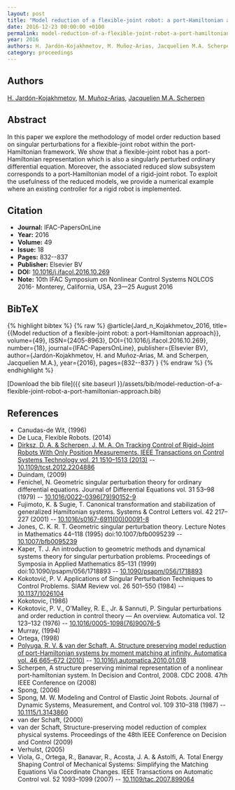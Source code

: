 ```yaml
---
layout: post
title: "Model reduction of a flexible-joint robot: a port-Hamiltonian approach"
date: 2016-12-23 00:00:00 +0100
permalink: model-reduction-of-a-flexible-joint-robot-a-port-hamiltonian-approach
year: 2016
authors: H. Jardón-Kojakhmetov, M. Muñoz-Arias, Jacquelien M.A. Scherpen
category: proceedings
---
```

 
## Authors
[H. Jardón-Kojakhmetov](authors/h-jardon-kojakhmetov), [M. Muñoz-Arias](authors/mauricio-munoz-arias), [Jacquelien M.A. Scherpen](authors/jacquelien-m-a-scherpen)
 
## Abstract
In this paper we explore the methodology of model order reduction based on singular perturbations for a flexible-joint robot within the port-Hamiltonian framework. We show that a flexible-joint robot has a port-Hamiltonian representation which is also a singularly perturbed ordinary differential equation. Moreover, the associated reduced slow subsystem corresponds to a port-Hamiltonian model of a rigid-joint robot. To exploit the usefulness of the reduced models, we provide a numerical example where an existing controller for a rigid robot is implemented.
 
## Citation
- **Journal:** IFAC-PapersOnLine
- **Year:** 2016
- **Volume:** 49
- **Issue:** 18
- **Pages:** 832--837
- **Publisher:** Elsevier BV
- **DOI:** [10.1016/j.ifacol.2016.10.269](https://doi.org/10.1016/j.ifacol.2016.10.269)
- **Note:** 10th IFAC Symposium on Nonlinear Control Systems NOLCOS 2016- Monterey, California, USA, 23—25 August 2016
 
## BibTeX
{% highlight bibtex %}
{% raw %}
@article{Jard_n_Kojakhmetov_2016,
  title={{Model reduction of a flexible-joint robot: a port-Hamiltonian approach}},
  volume={49},
  ISSN={2405-8963},
  DOI={10.1016/j.ifacol.2016.10.269},
  number={18},
  journal={IFAC-PapersOnLine},
  publisher={Elsevier BV},
  author={Jardón-Kojakhmetov, H. and Muñoz-Arias, M. and Scherpen, Jacquelien M.A.},
  year={2016},
  pages={832--837}
}
{% endraw %}
{% endhighlight %}
 
[Download the bib file]({{ site.baseurl }}/assets/bib/model-reduction-of-a-flexible-joint-robot-a-port-hamiltonian-approach.bib)
 
## References
- Canudas-de Wit, (1996)
- De Luca, Flexible Robots. (2014)
- [Dirksz, D. A. & Scherpen, J. M. A. On Tracking Control of Rigid-Joint Robots With Only Position Measurements. IEEE Transactions on Control Systems Technology vol. 21 1510–1513 (2013)](on-tracking-control-of-rigid-joint-robots-with-only-position-measurements) -- [10.1109/tcst.2012.2204886](https://doi.org/10.1109/tcst.2012.2204886)
- Duindam, (2009)
- Fenichel, N. Geometric singular perturbation theory for ordinary differential equations. Journal of Differential Equations vol. 31 53–98 (1979) -- [10.1016/0022-0396(79)90152-9](https://doi.org/10.1016/0022-0396(79)90152-9)
- Fujimoto, K. & Sugie, T. Canonical transformation and stabilization of generalized Hamiltonian systems. Systems &amp; Control Letters vol. 42 217–227 (2001) -- [10.1016/s0167-6911(00)00091-8](https://doi.org/10.1016/s0167-6911(00)00091-8)
- Jones, C. K. R. T. Geometric singular perturbation theory. Lecture Notes in Mathematics 44–118 (1995) doi:10.1007/bfb0095239 -- [10.1007/bfb0095239](https://doi.org/10.1007/bfb0095239)
- Kaper, T. J. An introduction to geometric methods and dynamical systems theory for singular perturbation problems. Proceedings of Symposia in Applied Mathematics 85–131 (1999) doi:10.1090/psapm/056/1718893 -- [10.1090/psapm/056/1718893](https://doi.org/10.1090/psapm/056/1718893)
- Kokotović, P. V. Applications of Singular Perturbation Techniques to Control Problems. SIAM Review vol. 26 501–550 (1984) -- [10.1137/1026104](https://doi.org/10.1137/1026104)
- Kokotovic, (1986)
- Kokotovic, P. V., O’Malley, R. E., Jr. & Sannuti, P. Singular perturbations and order reduction in control theory — An overview. Automatica vol. 12 123–132 (1976) -- [10.1016/0005-1098(76)90076-5](https://doi.org/10.1016/0005-1098(76)90076-5)
- Murray, (1994)
- Ortega, (1998)
- [Polyuga, R. V. & van der Schaft, A. Structure preserving model reduction of port-Hamiltonian systems by moment matching at infinity. Automatica vol. 46 665–672 (2010)](structure-preserving-model-reduction-of-port-hamiltonian-systems-by-moment-matching-at-infinity) -- [10.1016/j.automatica.2010.01.018](https://doi.org/10.1016/j.automatica.2010.01.018)
- Scherpen, A structure preserving minimal representation of a nonlinear port-hamiltonian system. In Decision and Control, 2008. CDC 2008. 47th IEEE Conference on (2008)
- Spong, (2006)
- Spong, M. W. Modeling and Control of Elastic Joint Robots. Journal of Dynamic Systems, Measurement, and Control vol. 109 310–318 (1987) -- [10.1115/1.3143860](https://doi.org/10.1115/1.3143860)
- van der Schaft, (2000)
- van der Schaft, Structure-preserving model reduction of complex physical systems. Proceedings of the 48th IEEE Conference on Decision and Control (2009)
- Verhulst, (2005)
- Viola, G., Ortega, R., Banavar, R., Acosta, J. A. & Astolfi, A. Total Energy Shaping Control of Mechanical Systems: Simplifying the Matching Equations Via Coordinate Changes. IEEE Transactions on Automatic Control vol. 52 1093–1099 (2007) -- [10.1109/tac.2007.899064](https://doi.org/10.1109/tac.2007.899064)

